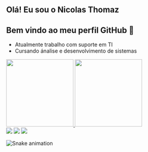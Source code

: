 ## Olá! Eu sou o Nicolas Thomaz
## Bem vindo ao meu perfil GitHub 👋

- Atualmente trabalho com suporte em TI
- Cursando ánalise e desenvolvimento de sistemas


<div>
<a href="https://github.com/NicolasThomaz17">
<img loading="lazy" height="180em" src="https://github-readme-stats.vercel.app/api/top-langs/?username=NicolasThomaz17&layout=compact&langs_count=7&theme=dracula"/>
<img loading="lazy" height="180em" src="https://github-readme-stats.vercel.app/api?username=NicolasThomaz17&show_icons=true&theme=dracula&include_all_commits=true&count_private=true"/>
</div>
<div>
<a href = "mailto:nicolas.tsilvaa@gmail.comi"><img loading="lazy" src="https://img.shields.io/badge/Gmail-D14836?style=for-the-badge&logo=gmail&logoColor=white" target="_blank"></a>
<a href="https://www.linkedin.com/in/nicolas-thomaz-bb31a930a" target="_blank"><img loading="lazy" src="https://img.shields.io/badge/-LinkedIn-%230077B5?style=for-the-badge&logo=linkedin&logoColor=white" target="_blank"></a>   
<a href="https://instagram.com/nicolas_thomaz" target="_blank"><img loading="lazy" src="https://img.shields.io/badge/-Instagram-%23E4405F?style=for-the-badge&logo=instagram&logoColor=white" target="_blank"></a>
</div>

![Snake animation](https://github.com/NicolasThomaz17/NicolasThomaz17/blob/output/github-contribution-grid-snake.svg)

  
